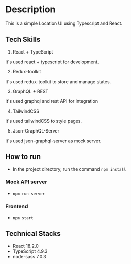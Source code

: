 # Description

This is a simple Location UI using Typescript and React.

## Tech Skills

1. React + TypeScript

It's used react + typescript for development.

2. Redux-toolkit

It's used redux-toolkit to store and manage states.

3. GraphQL + REST

It's used graphql and rest API for integration

4. TailwindCSS

It's used tailwindCSS to style pages.

5. Json-GraphQL-Server

It's used json-graphql-server as mock server. 


## How to run

- In the project directory, run the command `npm install`

### Mock API server

- `npm run server`

### Frontend

- `npm start`

## Technical Stacks

- React 18.2.0
- TypeScript 4.9.3
- node-sass 7.0.3